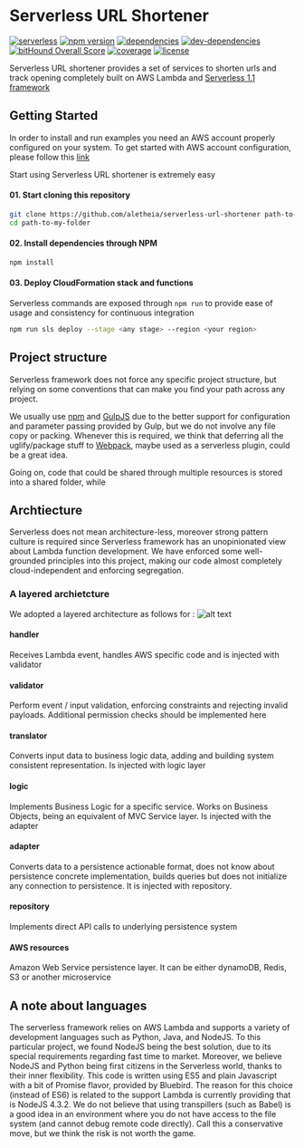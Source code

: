 # Serverless URL Shortener
[![serverless](http://public.serverless.com/badges/v3.svg)](http://www.serverless.com)
[![npm version](https://badge.fury.io/js/serverless-url-shortener.svg)](https://badge.fury.io/js/serverless-url-shortener)
[![dependencies](https://david-dm.org/aletheia/serverless-url-shortener.svg)](https://david-dm.org/aletheia/serverless-url-shortener)
[![dev-dependencies](https://david-dm.org/aletheia/serverless-url-shortener/dev-status.svg)](https://david-dm.org/aletheia/serverless-url-shortener?type=dev)
[![bitHound Overall Score](https://www.bithound.io/github/aletheia/serverless-url-shortener/badges/score.svg)](https://www.bithound.io/github/aletheia/serverless-url-shortener)
[![coverage](https://codecov.io/gh/aletheia/serverless-url-shortener/branch/master/graph/badge.svg)](https://codecov.io/gh/aletheia/serverless-url-shortener)
[![license](https://img.shields.io/npm/l/amity-serverless-module-starter.svg)](https://www.npmjs.com/package/amity-serverless-module-starter)

Serverless URL shortener provides a set of services to shorten urls and track opening completely built on AWS Lambda and [Serverless 1.1 framework](https://serverless.com)

## Getting Started
In order to install and run examples you need an AWS account properly configured on your system. To get started with AWS account configuration, please follow this [link](https://serverless.com/framework/docs/providers/aws/guide/credentials/)

Start using Serverless URL shortener is extremely easy

#### 01. Start cloning this repository
```bash
git clone https://github.com/aletheia/serverless-url-shortener path-to-my-folder
cd path-to-my-folder
```
#### 02. Install dependencies through NPM
```bash
npm install
```

#### 03. Deploy CloudFormation stack and functions
Serverless commands are exposed through ```npm run``` to provide ease of usage and consistency for continuous integration

```bash
npm run sls deploy --stage <any stage> --region <your region>
```

## Project structure
Serverless framework does not force any specific project structure, but relying on some conventions that can make you find your path across any project.

We usually use [npm](https://www.npmjs.com) and [GulpJS](http://gulpjs.com) due to the better support for configuration and parameter passing provided by Gulp, but we do not involve any file copy or packing. Whenever this is required, we think that deferring all the uglify/package stuff to [Webpack](https://webpack.github.io), maybe used as a serverless plugin, could be a great idea.

Going on, code that could be shared through multiple resources is stored into a shared folder, while 

## Archtiecture
Serverless does not mean architecture-less, moreover strong pattern culture is required since Serverless framework has an unopinionated view about Lambda function development. We have enforced some well-grounded principles into this project, making our code almost completely cloud-independent and enforcing segregation.

### A layered archietcture
We adopted a layered architecture as follows for :
![alt text](module-architecture.png "Services architecture")

#### handler
Receives Lambda event, handles AWS specific code and is injected with validator

#### validator
Perform event / input validation, enforcing constraints and rejecting invalid payloads. Additional permission checks should be implemented here

#### translator
Converts input data to business logic data, adding and building system consistent representation. Is injected with logic layer

#### logic
Implements Business Logic for a specific service. Works on Business Objects, being an equivalent of MVC Service layer. Is injected with the adapter

#### adapter
Converts data to a persistence actionable format, does not know about persistence concrete implementation, builds queries but does not initialize any connection to persistence. It is injected with repository.

#### repository
Implements direct API calls to underlying persistence system

#### AWS resources
Amazon Web Service persistence layer. It can be either dynamoDB, Redis, S3 or another microservice

## A note about languages
The serverless framework relies on AWS Lambda and supports a variety of development languages such as Python, Java, and NodeJS. To this particular project, we found NodeJS being the best solution, due to its special requirements regarding fast time to market. Moreover, we believe NodeJS and Python being first citizens in the Serverless world, thanks to their inner flexibility.
This code is written using ES5 and plain Javascript with a bit of Promise flavor, provided by Bluebird. The reason for this choice (instead of ES6) is related to the support Lambda is currently providing that is NodeJS 4.3.2. We do not believe that using transpillers (such as Babel) is a good idea in an environment where you do not have access to the file system (and cannot debug remote code directly). Call this a conservative move, but we think the risk is not worth the game.
